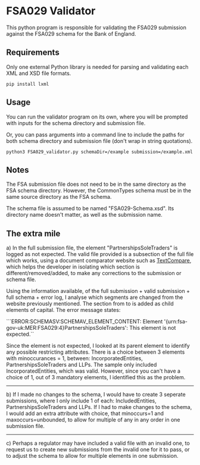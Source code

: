 # FSA029 Validator

This python program is responsible for validating the FSA029 submission against the FSA029 schema for the Bank of England.

## Requirements

Only one external Python library is needed for parsing and validating each XML and XSD file formats.

```pip install lxml```

## Usage

You can run the validator program on its own, where you will be prompted with inputs for the schema directory and submission file.

Or, you can pass arguments into a command line to include the paths for both schema directory and submission file (don't  wrap in string quotations).

```python3 FSA029_validator.py schemaDir=/example submission=/example.xml```


## Notes

The FSA submission file does not need to be in the same directory as the FSA schema directory. However, the CommonTypes schema must be in the same source directory as the FSA schema.

The schema file is assumed to be named "FSA029-Schema.xsd". Its directory name doesn't matter, as well as the submission name.


## The extra mile

a) In the full submission file, the element "PartnershipsSoleTraders" is logged as not expected. The valid file provided is a subsection of the full file which works, using a document comparator website such as [TextCompare](https://www.diffchecker.com/text-compare/), which helps the developer in isolating which section is different/removed/added, to make any corrections to the submission or schema file.

Using the information available, of the full submission + valid submission + full schema + error log, I analyse which segments are changed from the website previously mentioned. The section from <PartnershipsSoleTraders> to </LLPS> is added as child elements of capital. The error message states:

```ERROR:SCHEMASV:SCHEMAV_ELEMENT_CONTENT: Element '{urn:fsa-gov-uk:MER:FSA029:4}PartnershipsSoleTraders': This element is not expected.``

Since the element is not expected, I looked at its parent element to identify any possible restricting attributes. There is a choice between 3 elements with minoccurances = 1, between: IncorporatedEntities, PartnershipsSoleTraders and LLPs. The sample only included IncorporatedEntities, which was valid. However, since you can't have a choice of 1, out of 3 mandatory elements, I identified this as the problem.

---

b) If I made no changes to the schema, I would have to create 3 seperate submissions, where I only include 1 of each: IncludedEntities, PartnershipsSoleTraders and LLPs. If I had to make changes to the schema, I would add an extra attribute with choice, that minoccurs=1 and maxoccurs=unbounded, to allow for multiple of any in any order in one submission file.

---

c) Perhaps a regulator may have included a valid file with an invalid one, to request us to create new submissions from the invalid one for it to pass, or to adjust the schema to allow for multiple elements in one submission.